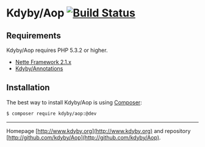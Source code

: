 Kdyby/Aop [![Build Status](https://secure.travis-ci.org/Kdyby/Aop.png?branch=master)](http://travis-ci.org/Kdyby/Aop)
===========================


Requirements
------------

Kdyby/Aop requires PHP 5.3.2 or higher.

- [Nette Framework 2.1.x](https://github.com/nette/nette)
- [Kdyby/Annotations](https://github.com/kdyby/annotations)



Installation
------------

The best way to install Kdyby/Aop is using  [Composer](http://getcomposer.org/):

```sh
$ composer require kdyby/aop:@dev
```


-----

Homepage [http://www.kdyby.org](http://www.kdyby.org) and repository [http://github.com/kdyby/Aop](http://github.com/kdyby/Aop).
